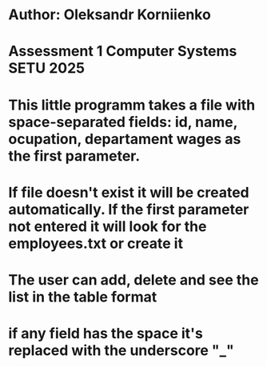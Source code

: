 # Author: Oleksandr Korniienko
# Assessment 1 Computer Systems SETU 2025

# This little programm takes a file with space-separated fields: id, name, ocupation, departament wages as the first parameter. 
# If file doesn't exist it will be created automatically. If the first parameter not entered it will look for the employees.txt or create it
# The user can add, delete and see the list in the table format 
# if any field has the space it's replaced with the underscore "_"
